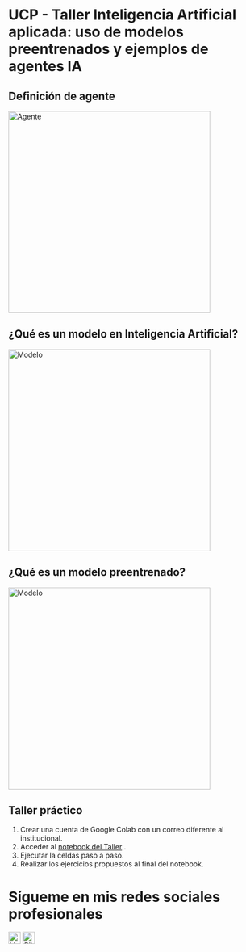 # UCP - Taller Inteligencia Artificial aplicada: uso de modelos preentrenados y ejemplos de agentes IA

## Definición de agente

<img src="https://github.com/davidriveraarbelaez/UCP_taller_agentes/raw/main/Infograf%C3%ADa/01%20Agentes.webp" alt="Agente" width="400"/>

## ¿Qué es un modelo en Inteligencia Artificial?
<img src="https://github.com/davidriveraarbelaez/UCP_taller_agentes/blob/main/Infograf%C3%ADa/02%20modelo%20IA.webp" alt="Modelo" width="400"/>

## ¿Qué es un modelo preentrenado?
<img src="https://github.com/davidriveraarbelaez/UCP_taller_agentes/blob/main/Infograf%C3%ADa/03%20modelo%20preentrenado.png" alt="Modelo" width="400"/>

## Taller práctico

1. Crear una cuenta de Google Colab con un correo diferente al institucional.
2. Acceder al [notebook del Taller](https://colab.research.google.com/drive/1Uzf0daDg-illBAtB6o27xqPTs2W4JImJ?usp=sharing) .
3. Ejecutar la celdas paso a paso.
4. Realizar los ejercicios propuestos al final del notebook.


# Sígueme en mis redes sociales profesionales

[<img src="https://cdn.jsdelivr.net/gh/devicons/devicon/icons/linkedin/linkedin-original.svg" alt="LinkedIn" width="24" style="vertical-align:middle;"/>](https://www.linkedin.com/in/davidriveraarbelaez/)
[<img src="https://github.githubassets.com/images/modules/logos_page/GitHub-Mark.png" alt="GitHub" width="24" style="vertical-align:middle;"/>](https://github.com/davidriveraarbelaez)

